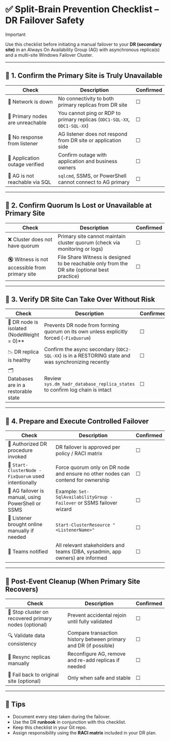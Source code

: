 # ✅ Split-Brain Prevention Checklist – DR Failover Safety

> [!IMPORTANT]
> Use this checklist before initiating a manual failover to your **DR (secondary site)** in an Always On Availability Group (AG) with asynchronous replica(s) and a multi-site Windows Failover Cluster.

---

## 🔹 1. Confirm the Primary Site is Truly Unavailable

| Check | Description | Confirmed |
|-------|-------------|-----------|
| 🔌 Network is down | No connectivity to both primary replicas from DR site | ☐ |
| 📡 Primary nodes are unreachable | You cannot ping or RDP to primary replicas (`ODC1-SQL-XX`, `ODC1-SQL-XX`) | ☐ |
| 🧭 No response from listener | AG listener does not respond from DR site or application side | ☐ |
| 🛑 Application outage verified | Confirm outage with application and business owners | ☐ |
| 🚫 AG is not reachable via SQL | `sqlcmd`, SSMS, or PowerShell cannot connect to AG primary | ☐ |

---

## 🔹 2. Confirm Quorum Is Lost or Unavailable at Primary Site

| Check | Description | Confirmed |
|-------|-------------|-----------|
| ❌ Cluster does not have quorum | Primary site cannot maintain cluster quorum (check via monitoring or logs) | ☐ |
| 🔇 Witness is not accessible from primary site | File Share Witness is designed to be reachable only from the DR site (optional best practice) | ☐ |

---

## 🔹 3. Verify DR Site Can Take Over Without Risk

| Check | Description | Confirmed |
|-------|-------------|-----------|
| 🧱 DR node is isolated (NodeWeight = 0)** | Prevents DR node from forming quorum on its own unless explicitly forced (`-FixQuorum`) | ☐ |
| 📉 DR replica is healthy | Confirm the async secondary (`ODC2-SQL-XX`) is in a RESTORING state and was synchronizing recently | ☐ |
| 🗂 Databases are in a restorable state | Review `sys.dm_hadr_database_replica_states` to confirm log chain is intact | ☐ |

---

## 🔹 4. Prepare and Execute Controlled Failover

| Check | Description | Confirmed |
|-------|-------------|-----------|
| 🔐 Authorized DR procedure invoked | DR failover is approved per policy / RACI matrix | ☐ |
| 🔧 `Start-ClusterNode -FixQuorum` used intentionally | Force quorum only on DR node and ensure no other nodes can contend for ownership | ☐ |
| 🧭 AG failover is manual, using PowerShell or SSMS | Example: `Set-SqlAvailabilityGroup -Failover` or SSMS failover wizard | ☐ |
| 🔌 Listener brought online manually if needed | `Start-ClusterResource "<ListenerName>"` | ☐ |
| 📢 Teams notified | All relevant stakeholders and teams (DBA, sysadmin, app owners) are informed | ☐ |

---

## 🧯 Post-Event Cleanup (When Primary Site Recovers)

| Check | Description | Confirmed |
|-------|-------------|-----------|
| 🔄 Stop cluster on recovered primary nodes (optional) | Prevent accidental rejoin until fully validated | ☐ |
| 🔍 Validate data consistency | Compare transaction history between primary and DR (if possible) | ☐ |
| 🔁 Resync replicas manually | Reconfigure AG, remove and re-add replicas if needed | ☐ |
| 🔄 Fail back to original site (optional) | Only when safe and stable | ☐ |

---

## 📎 Tips

- Document every step taken during the failover.
- Use the DR **runbook** in conjunction with this checklist.
- Keep this checklist in your Git repo.
- Assign responsibility using the **RACI matrix** included in your DR plan.
